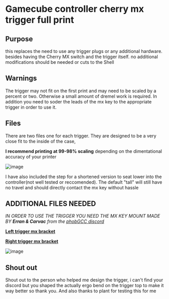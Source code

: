# Gamecube controller cherry mx trigger full print
## Purpose
this replaces the need to use any trigger plugs or any additional hardware. besides having the Cherry MX switch and the trigger itself. no additional modifications should be needed or cuts to the Shell
## Warnings
The trigger may not fit on the first print and may need to be scaled by a percent or two. Otherwise a small amount of dremel work is required. In addition you need to soder the leads of the mx key to the appropriate trigger in order to use it.

## Files
There are two files one for each trigger. They are designed to be a very close fit to the inside of the case, 

**I recommend printing at 99-98% scaling** depending on the dimentational accuracy of your printer

![image](https://github.com/user-attachments/assets/302ef6aa-a9a7-4620-ab97-d57e7439f692)


I have also included the step for a shortened version to seat lower into the controller(not well tested or reccomended). The default "tall" will still have no travel and should directly contact the mx key without hassle

## **ADDITIONAL FILES NEEDED**
_IN ORDER TO USE THE TRIGGER YOU NEED THE MX KEY MOUNT MADE BY **Erran & Carvac** from the [phobGCC discord](https://discord.gg/hEXmwXCS)_

[**Left trigger mx bracket**](https://cdn.discordapp.com/attachments/999777690083147826/1129538079489806416/altmxv3left.stl?ex=67f44fcf&is=67f2fe4f&hm=254f54ae0d526626aa9243f04b0275106a0b8a7bb77493d1a8ee48b19763c649&)

[**Right trigger mx bracket**](https://cdn.discordapp.com/attachments/999777690083147826/1129538079863083058/altmxv3right.stl?ex=67f44fd0&is=67f2fe50&hm=0f89af63950b86e1305644ed32d349e925b984b351b250f6b0318a4a0e92f1eb&)

![image](https://github.com/user-attachments/assets/170f9ca1-fb44-48a3-9b8d-b659200208f9)


## Shout out
Shout out to the person who helped me design the trigger, i can't find your discord but you shaped the actually ergo bend on the trigger top to make it way better so thank you. And also thanks to plant for testing this for me

